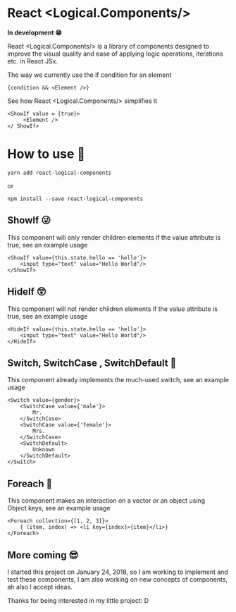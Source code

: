 # React <Logical.Components/>
**In development 😁**

React <Logical.Components/> is a library of components designed to improve the visual quality and ease of applying logic operations, iterations etc. in React JSx.

The way we currently use the if condition for an element

    {condition && <Element />}

See how React <Logical.Components/> simplifies it

    <ShowIf value = {true}>
         <Element />
    </ ShowIf>
    
# How to use 🧐

    yarn add react-logical-components
or

    npm install --save react-logical-components

## ShowIf 😜
This component will only render children elements if the value attribute is true, see an example usage

    <ShowIf value={this.state.hello == 'hello'}>
    	<input type="text" value="Hello World"/>
    </ShowIf>
## HideIf 😲
This component will not render children elements if the value attribute is true, see an example usage

    <HideIf value={this.state.hello == 'hello'}>
    	<input type="text" value="Hello World"/>
    </HideIf>
## Switch, SwitchCase , SwitchDefault 🤗
This component already implements the much-used switch, see an example usage

    <Switch value={gender}>
    	<SwitchCase value={'male'}>
            Mr.
    	</SwitchCase>
    	<SwitchCase value={'female'}>
            Mrs.
    	</SwitchCase>
        <SwitchDefault>
            Unknown
        </SwitchDefault>
    </Switch>

## Foreach 🤩
This component makes an interaction on a vector or an object using Object.keys, see an example usage

    <Foreach collection={[1, 2, 3]}>
        { (item, index) => <li key={index}>{item}</li>}
    </Foreach>

## More coming 😎
I started this project on January 24, 2018, so I am working to implement and test these components, I am also working on new concepts of components, ah also I accept ideas.

Thanks for being interested in my little project: D
